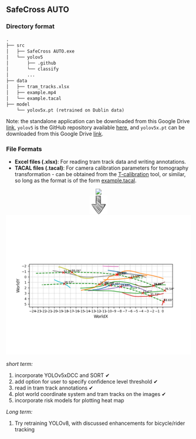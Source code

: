 

## **SafeCross AUTO**

### Directory format


```plaintext
.
├── src
│   ├── SafeCross AUTO.exe
│   └── yolov5
│       ├── .github
│       └── classify
│       ...
├── data
│   ├── tram_tracks.xlsx
│   ├── example.mp4
│   └── example.tacal
├── model
    └── yolov5x.pt (retrained on Dublin data)
```

Note: the standalone application can be downloaded from this Google Drive [link](https://drive.google.com/file/d/1XtshKne4uYplc2j4_M1CqLpofHj9cTMJ/view?usp=sharing), `yolov5` is the GitHub repository available [here](https://github.com/ultralytics/yolov5/), and `yolov5x.pt` can be downloaded from this Google Drive [link](https://drive.google.com/file/d/1QWWPHsp7amwtncWRP3atRaDncN9ohmbK/view?usp=sharing).


### File Formats
- **Excel files (.xlsx)**: For reading tram track data and writing annotations.
- **TACAL files (.tacal)**: For camera calibration parameters for tomography transformation - can be obtained from the [T-calibration](https://bitbucket.org/TrafficAndRoads/tanalyst/downloads/) tool, or similar, so long as the format is of the form [example.tacal](https://github.com/KevGildea/SafeCross/blob/main/SafeCross%20AUTO/example%20data/Dublin/tacal/example.tacal).

<div align="center">
<img src="../images/SafeCross AUTO.gif" width="500" />
</div>


<div align="center">
<img src="../images/down-arrow-png-down-arrow-sketch-free-icon-512.png" width="50" />
</div>


<div align="center">
<img src="../SafeCross AUTO/example output/287ALL/Sceneplot_WorldCoords.png" width="600" />
</div>




_short term:_
1. incorporate YOLOv5xDCC and SORT ✔
2. add option for user to specify confidence level threshold ✔
3. read in tram track annotations ✔
4. plot world coordinate system and tram tracks on the images ✔
5. incorporate risk models for plotting heat map

_Long term:_
1. Try retraining YOLOv8, with discussed enhancements for bicycle/rider tracking

